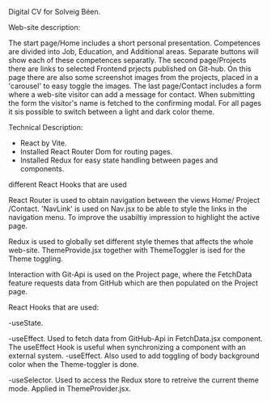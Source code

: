 Digital CV for Solveig Béen.

Web-site description:

The start page/Home includes a short personal presentation. Competences are divided into Job, Education, and Additional areas. Separate buttons will show each of these competences separatly.
The second page/Projects there are links to selected Frontend prjects published on Git-hub. On this page there are also some screenshot images from the projects, placed in a 'carousel' to easy toggle the images.
The last page/Contact includes a form where a web-site visitor can add a message for contact. When submitting the form the visitor's name is fetched to the confirming modal.
For all pages it sis possible to switch between a light and dark color theme.

Technical Description:

- React by Vite.
- Installed React Router Dom for routing pages.
- Installed Redux for easy state handling between pages and components.

different React Hooks that are used




React Router is used to obtain navigation between the views Home/ Project /Contact. 
'NavLink' is used on Nav.jsx to be able to style the links in the navigation menu. To improve the usabiltiy impression to highlight the active page.

Redux is used to globally set different style themes that affects the whole web-site.  ThemeProvide.jsx together with ThemeToggler is ised for the Theme toggling.

Interaction with Git-Api is used on the Project page, where the FetchData feature requests data from GitHub which are then populated on the Project page.  

 React Hooks that are used:

-useState. 

-useEffect. Used to fetch data from GitHub-Api in FetchData.jsx component. The useEffect Hook is useful when synchronizing a component with an external system.
-useEffect. Also used to add toggling of body background color when the Theme-toggler is done. 

-useSelector. Used to access the Redux store to retreive the current theme mode. Applied in ThemeProvider.jsx.